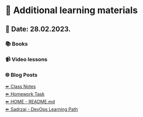 # 📖 Additional learning materials
## 📅 Date: 28.02.2023.

### 📚 Books

### 📹 Video lessons

### 🌐 Blog Posts

[:fast_forward: Class Notes](/devops-mentorship-program/02-february/week-2-280223/00-class-notes.md)  
[:fast_forward: Homework Task](/devops-mentorship-program/02-february/week-2-280223/01-homework.md)  
[:fast_forward: HOME - README.md](../../../README.md)  
[:fast_forward: Sadrzaj - DevOps Learning Path](../../../table-of-contents.md)  
